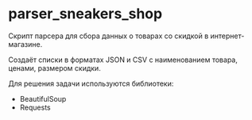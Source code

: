 # parser_sneakers_shop

Скрипт парсера для сбора данных о товарах со скидкой в интернет-магазине. 

Создаёт списки в форматах JSON и CSV с наименованием товара, ценами, размером скидки.

Для решения задачи используются библиотеки:
 - BeautifulSoup
 - Requests
